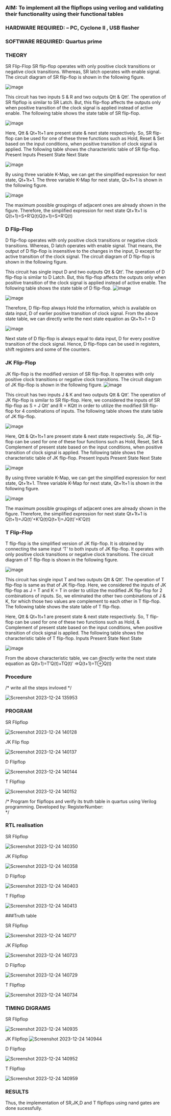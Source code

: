 ### AIM: To implement all the flipflops using verilog and validating their functionality using their functional tables
### HARDWARE REQUIRED:  – PC, Cyclone II , USB flasher
### SOFTWARE REQUIRED:   Quartus prime
### THEORY 
SR Flip-Flop
SR flip-flop operates with only positive clock transitions or negative clock transitions. Whereas, SR latch operates with enable signal. The circuit diagram of SR flip-flop is shown in the following figure.

![image](https://user-images.githubusercontent.com/36288975/167910294-bb550548-b1dc-4cba-9044-31d9037d476b.png)

 
This circuit has two inputs S & R and two outputs Qtt & Qtt’. The operation of SR flipflop is similar to SR Latch. But, this flip-flop affects the outputs only when positive transition of the clock signal is applied instead of active enable.
The following table shows the state table of SR flip-flop.


![image](https://user-images.githubusercontent.com/36288975/167910648-ced88e69-869c-42e2-9718-a285a3902446.png)


Here, Qtt & Qt+1t+1 are present state & next state respectively. So, SR flip-flop can be used for one of these three functions such as Hold, Reset & Set based on the input conditions, when positive transition of clock signal is applied. The following table shows the characteristic table of SR flip-flop.
Present Inputs	Present State	Next State


![image](https://user-images.githubusercontent.com/36288975/167908180-5fc9d589-1cb5-41f5-b2c8-927e04f5f387.png)

By using three variable K-Map, we can get the simplified expression for next state, Qt+1t+1. The three variable K-Map for next state, Qt+1t+1 is shown in the following figure.

![image](https://user-images.githubusercontent.com/36288975/167908214-25b30a54-db20-4bcb-9385-5f93a1982a09.png)

 
The maximum possible groupings of adjacent ones are already shown in the figure. Therefore, the simplified expression for next state Qt+1t+1 is
Q(t+1)=S+R′Q(t)Q(t+1)=S+R′Q(t)


### D Flip-Flop
D flip-flop operates with only positive clock transitions or negative clock transitions. Whereas, D latch operates with enable signal. That means, the output of D flip-flop is insensitive to the changes in the input, D except for active transition of the clock signal. The circuit diagram of D flip-flop is shown in the following figure.
 
This circuit has single input D and two outputs Qtt & Qtt’. The operation of D flip-flop is similar to D Latch. But, this flip-flop affects the outputs only when positive transition of the clock signal is applied instead of active enable.
The following table shows the state table of D flip-flop.
![image](https://user-images.githubusercontent.com/36288975/167908342-e03f0cbb-5958-43bb-b74a-5e3ec2341675.png)

![image](https://user-images.githubusercontent.com/36288975/167910325-aeef0739-0a54-40e2-bebd-6f5fa0cad10e.png)



Therefore, D flip-flop always Hold the information, which is available on data input, D of earlier positive transition of clock signal. From the above state table, we can directly write the next state equation as
Qt+1t+1 = D



![image](https://user-images.githubusercontent.com/36288975/167908850-d39d07ba-7f9d-490a-b9f2-274e189fd047.png)

Next state of D flip-flop is always equal to data input, D for every positive transition of the clock signal. Hence, D flip-flops can be used in registers, shift registers and some of the counters.


### JK Flip-Flop
JK flip-flop is the modified version of SR flip-flop. It operates with only positive clock transitions or negative clock transitions. The circuit diagram of JK flip-flop is shown in the following figure.
![image](https://user-images.githubusercontent.com/36288975/167910378-d2d984a7-2815-4d17-8c41-ee4bdf59ec24.png) 

 
This circuit has two inputs J & K and two outputs Qtt & Qtt’. The operation of JK flip-flop is similar to SR flip-flop. Here, we considered the inputs of SR flip-flop as S = J Qtt’ and R = KQtt in order to utilize the modified SR flip-flop for 4 combinations of inputs.
The following table shows the state table of JK flip-flop.


![image](https://user-images.githubusercontent.com/36288975/167908575-59c35afb-50d3-46a2-888c-47478a3179d5.png)

Here, Qtt & Qt+1t+1 are present state & next state respectively. So, JK flip-flop can be used for one of these four functions such as Hold, Reset, Set & Complement of present state based on the input conditions, when positive transition of clock signal is applied. The following table shows the characteristic table of JK flip-flop.
Present Inputs	Present State	Next State

![image](https://user-images.githubusercontent.com/36288975/167908664-c854ffe9-0bd3-44c2-bfa6-e53928181c69.png)


By using three variable K-Map, we can get the simplified expression for next state, Qt+1t+1. Three variable K-Map for next state, Qt+1t+1 is shown in the following figure.
 
 
 ![image](https://user-images.githubusercontent.com/36288975/167908688-fa93c3e9-8323-4864-947d-c11d163d5a90.png)

The maximum possible groupings of adjacent ones are already shown in the figure. Therefore, the simplified expression for next state Qt+1t+1 is
Q(t+1)=JQ(t)′+K′Q(t)Q(t+1)=JQ(t)′+K′Q(t)



### T Flip-Flop
T flip-flop is the simplified version of JK flip-flop. It is obtained by connecting the same input ‘T’ to both inputs of JK flip-flop. It operates with only positive clock transitions or negative clock transitions. The circuit diagram of T flip-flop is shown in the following figure.

![image](https://user-images.githubusercontent.com/36288975/167911534-5f3c445d-bc68-46e2-9a9c-7efce5febc60.png)



This circuit has single input T and two outputs Qtt & Qtt’. The operation of T flip-flop is same as that of JK flip-flop. Here, we considered the inputs of JK flip-flop as J = T and K = T in order to utilize the modified JK flip-flop for 2 combinations of inputs. So, we eliminated the other two combinations of J & K, for which those two values are complement to each other in T flip-flop.
The following table shows the state table of T flip-flop.



Here, Qtt & Qt+1t+1 are present state & next state respectively. So, T flip-flop can be used for one of these two functions such as Hold, & Complement of present state based on the input conditions, when positive transition of clock signal is applied. The following table shows the characteristic table of T flip-flop.
Inputs	Present State	Next State


![image](https://user-images.githubusercontent.com/36288975/167909015-53aa9450-3f28-4202-887a-79d88228f8a0.png)

From the above characteristic table, we can directly write the next state equation as
Q(t+1)=T′Q(t)+TQ(t)′
⇒Q(t+1)=T⊕Q(t)

### Procedure
/* write all the steps invloved */

![Screenshot 2023-12-24 135953](https://github.com/deepak23000154/Experiment--05-Implementation-of-flipflops-using-verilog/assets/151951350/39954c1d-1d91-4b54-ba61-806de14ac20a)



### PROGRAM 
SR Flipflop 

![Screenshot 2023-12-24 140128](https://github.com/deepak23000154/Experiment--05-Implementation-of-flipflops-using-verilog/assets/151951350/ce14d5dd-215f-458d-87ad-65fa928ccfe3)

JK Flip flop

![Screenshot 2023-12-24 140137](https://github.com/deepak23000154/Experiment--05-Implementation-of-flipflops-using-verilog/assets/151951350/36c7baf1-bec4-4560-9ee5-fb7352bf6db7)

D Flipflop

![Screenshot 2023-12-24 140144](https://github.com/deepak23000154/Experiment--05-Implementation-of-flipflops-using-verilog/assets/151951350/15181f95-2b14-465b-ba54-32eeff0bbe92)

T Flipflop

![Screenshot 2023-12-24 140152](https://github.com/deepak23000154/Experiment--05-Implementation-of-flipflops-using-verilog/assets/151951350/59048a76-b69f-4050-aeb1-4e8fb80bc840)



/*
Program for flipflops  and verify its truth table in quartus using Verilog programming.
Developed by: 
RegisterNumber:  
*/

### RTL realisation

SR Flipflop 

![Screenshot 2023-12-24 140350](https://github.com/deepak23000154/Experiment--05-Implementation-of-flipflops-using-verilog/assets/151951350/128905ee-86bb-4d4a-9804-e3db019eaaa8)


JK Flipflop 

![Screenshot 2023-12-24 140358](https://github.com/deepak23000154/Experiment--05-Implementation-of-flipflops-using-verilog/assets/151951350/c415e689-d62e-4b9c-979b-057e7ec557c1)

D Flipflop 

![Screenshot 2023-12-24 140403](https://github.com/deepak23000154/Experiment--05-Implementation-of-flipflops-using-verilog/assets/151951350/a07af9fd-ebf3-44c3-8851-4f0ee3ac00b9)


T Flipflop 

![Screenshot 2023-12-24 140413](https://github.com/deepak23000154/Experiment--05-Implementation-of-flipflops-using-verilog/assets/151951350/c0726476-e846-44af-96f5-22f0991d6fda)

###Truth table

SR Flipflop 

![Screenshot 2023-12-24 140717](https://github.com/deepak23000154/Experiment--05-Implementation-of-flipflops-using-verilog/assets/151951350/009d8ad0-9e83-4306-917d-8d748b023e9b)

 
JK Flipflop 

![Screenshot 2023-12-24 140723](https://github.com/deepak23000154/Experiment--05-Implementation-of-flipflops-using-verilog/assets/151951350/0021b4fb-9b5e-4883-a96a-b99dfe1428a2)


D Flipflop 

![Screenshot 2023-12-24 140729](https://github.com/deepak23000154/Experiment--05-Implementation-of-flipflops-using-verilog/assets/151951350/f0a1f01b-d53d-46b6-8b25-d8102466b900)

 T Flipflop
 
 ![Screenshot 2023-12-24 140734](https://github.com/deepak23000154/Experiment--05-Implementation-of-flipflops-using-verilog/assets/151951350/76f1e10b-f527-421b-959a-4c8dbc5448ba)


### TIMING DIGRAMS 

SR Flipflop 

![Screenshot 2023-12-24 140935](https://github.com/deepak23000154/Experiment--05-Implementation-of-flipflops-using-verilog/assets/151951350/64ba6d5a-26ae-4978-a09c-c6361240bc80)


JK Flipflop 
![Screenshot 2023-12-24 140944](https://github.com/deepak23000154/Experiment--05-Implementation-of-flipflops-using-verilog/assets/151951350/942f4826-b960-43c7-afaa-01c9f11e1cb1)


D Flipflop 

![Screenshot 2023-12-24 140952](https://github.com/deepak23000154/Experiment--05-Implementation-of-flipflops-using-verilog/assets/151951350/2fa7cb94-3896-432f-86c5-ea9d98621055)


T Flipflop 

![Screenshot 2023-12-24 140959](https://github.com/deepak23000154/Experiment--05-Implementation-of-flipflops-using-verilog/assets/151951350/72bc078b-4a90-4d8e-8560-887852293177)







### RESULTS 
Thus, the implementation of SR,JK,D and T flipflops using nand gates are done sucessfully.

